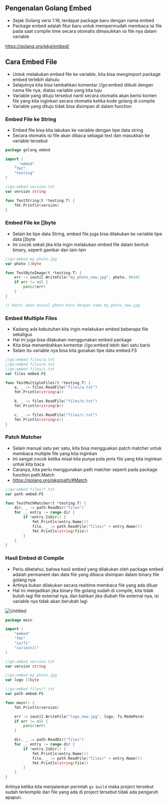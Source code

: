 ## Pengenalan Golang Embed

- Sejak Golang versi 1.16, terdapat package baru dengan nama embed
- Package embed adalah fitur baru untuk mempermudah membaca isi file pada saat compile time secara otomatis dimasukkan isi file nya dalam variable

https://golang.org/pkg/embed/

## Cara Embed File

- Untuk melakukan embed file ke variable, kita bisa mengimport package embed terlebih dahulu
- Selajutnya kita bisa tambahkan komentar //go:embed diikuti dengan nama file nya, diatas variable yang kita tuju
- Variable yang dituju tersebut nanti secara otomatis akan berisi konten file yang kita inginkan secara otomatis ketika kode golang di compile
- Variable yang dituju tidak bisa disimpan di dalam function

### Embed File ke String

- Embed file bisa kita lakukan ke variable dengan tipe data string
- Secara otomatis isi file akan dibaca sebagai text dan masukkan ke variable tersebut

```go
package golang_embed

import (
	_ "embed"
	"fmt"
	"testing"
)

//go:embed version.txt
var version string

func TestString(t *testing.T) {
	fmt.Println(version)
}
```

### Embed File ke []byte

- Selain ke tipe data String, embed file juga bisa dilakukan ke variable tipe data []byte
- Ini cocok sekali jika kita ingin melakukan embed file dalam bentuk binary, seperti gambar dan lain-lain

```go
//go:embed my_photo.jpg
var photo []byte

func TestByteImage(t *testing.T) {
	err := ioutil.WriteFile("my_photo_new.jpg", photo, 0644)
	if err != nil {
		panic(err)
	}
}

// Nanti akan muncul photo baru dengan nama my_photo_new.jpg
```

### Embed Multiple Files

- Kadang ada kebutuhan kita ingin melakukan embed beberapa file sekaligus
- Hal ini juga bisa dilakukan menggunakan embed package
- Kita bisa menambahkan komentar //go:embed lebih dari satu baris
- Selain itu variable nya bisa kita gunakan tipe data embed.FS

```go
//go:embed files/a.txt
//go:embed files/b.txt
//go:embed files/c.txt
var files embed.FS

func TestMultipleFiles(t *testing.T) {
	a, _ := files.ReadFile("files/a.txt")
	fmt.Println(string(a))

	b, _ := files.ReadFile("files/b.txt")
	fmt.Println(string(b))

	c, _ := files.ReadFile("files/c.txt")
	fmt.Println(string(c))
}
```

### Patch Matcher

- Selain manual satu per satu, kita bisa mengguakan patch matcher untuk membaca multiple file yang kita inginkan
- Ini sangat cocok ketika misal kita punya pola jenis file yang kita inginkan untuk kita baca
- Caranya, kita perlu menggunakan path matcher seperti pada package function path.Match
- https://golang.org/pkg/path/#Match

```go
//go:embed files/*.txt
var path embed.FS

func TestPathMatcher(t *testing.T) {
	dir, _ := path.ReadDir("files")
	for _, entry := range dir {
		if !entry.IsDir() {
			fmt.Println(entry.Name())
			file, _ := path.ReadFile("files/" + entry.Name())
			fmt.Println(string(file))
		}
	}
}
```

### ****Hasil Embed di Compile****

- Perlu diketahui, bahwa hasil embed yang dilakukan oleh package embed adalah permanent dan data file yang dibaca disimpan dalam binary file golang nya
- Artinya bukan dilakukan secara realtime membaca file yang ada diluar
- Hal ini menjadikan jika binary file golang sudah di compile, kita tidak butuh lagi file external nya, dan bahkan jika diubah file external nya, isi variable nya tidak akan berubah lagi

![Untitled](https://prod-files-secure.s3.us-west-2.amazonaws.com/9c936ff6-1acb-4784-9742-4ed60015634e/7481eec7-29d2-4541-8d7b-05d0c6d20bc4/Untitled.png)

```go
package main

import (
	"embed"
	"fmt"
	"io/fs"
	"io/ioutil"
)

//go:embed version.txt
var version string

//go:embed my_photo.jpg
var logo []byte

//go:embed files/*.txt
var path embed.FS

func main() {
	fmt.Println(version)

	err := ioutil.WriteFile("logo_new.jpg", logo, fs.ModePerm)
	if err != nil {
		panic(err)
	}

	dir, _ := path.ReadDir("files")
	for _, entry := range dir {
		if !entry.IsDir() {
			fmt.Println(entry.Name())
			file, _ := path.ReadFile("files/" + entry.Name())
			fmt.Println(string(file))
		}
	}
}
```

Artinya ketika kita menjalankan perintah `go build` maka project tersebut sudah terkompile dan file yang ada di project tersebut tidak ada pengaruh apapun.